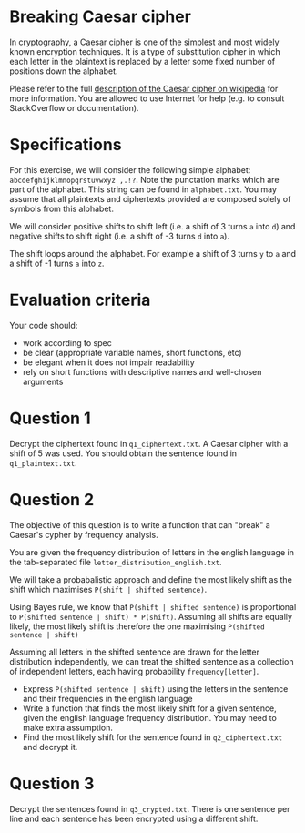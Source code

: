 # Breaking Caesar cipher

In cryptography, a Caesar cipher is one of the simplest and most widely known encryption techniques. It is a type of substitution cipher in which each letter in the plaintext is replaced by a letter some fixed number of positions down the alphabet.

Please refer to the full [description of the Caesar cipher on wikipedia](https://en.wikipedia.org/wiki/Caesar_cipher) for more information. You are allowed to use Internet for help (e.g. to consult StackOverflow or documentation).

# Specifications

For this exercise, we will consider the following simple alphabet: `abcdefghijklmnopqrstuvwxyz ,.!?`. Note the punctation marks which are part of the alphabet. This string can be found in `alphabet.txt`. You may assume that all plaintexts and ciphertexts provided are composed solely of symbols from this alphabet.

We will consider positive shifts to shift left (i.e. a shift of 3 turns `a` into `d`) and negative shifts to shift right (i.e. a shift of -3 turns `d` into `a`). 

The shift loops around the alphabet. For example a shift of 3 turns `y` to `a` and a shift of -1 turns `a` into `z`.

# Evaluation criteria

Your code should:
- work according to spec
- be clear (appropriate variable names, short functions, etc)
- be elegant when it does not impair readability
- rely on short functions with descriptive names and well-chosen arguments


# Question 1

Decrypt the ciphertext found in `q1_ciphertext.txt`. A Caesar cipher with a shift of 5 was used. You should obtain the sentence found in `q1_plaintext.txt`.

# Question 2

The objective of this question is to write a function that can "break" a Caesar's cypher by frequency analysis.

You are given the frequency distribution of letters in the english language in the tab-separated file `letter_distribution_english.txt`. 
 

We will take a probabalistic approach and define the most likely shift as the shift which maximises `P(shift | shifted sentence)`.

Using Bayes rule, we know that `P(shift | shifted sentence)` is proportional to `P(shifted sentence | shift) * P(shift)`. Assuming all shifts are equally likely, the most likely shift is therefore the one maximising `P(shifted sentence | shift)`

Assuming all letters in the shifted sentence are drawn for the letter distribution independently, we can treat the shifted sentence as a collection of independent letters, each having probability `frequency[letter]`.

- Express `P(shifted sentence | shift)` using the letters in the sentence and their frequencies in the english language
- Write a function that finds the most likely shift for a given sentence, given the english language frequency distribution. You may need to make extra assumption.
- Find the most likely shift for the sentence found in `q2_ciphertext.txt` and decrypt it.

# Question 3

Decrypt the sentences found in `q3_crypted.txt`. There is one sentence per line and each sentence has been encrypted using a different shift.
